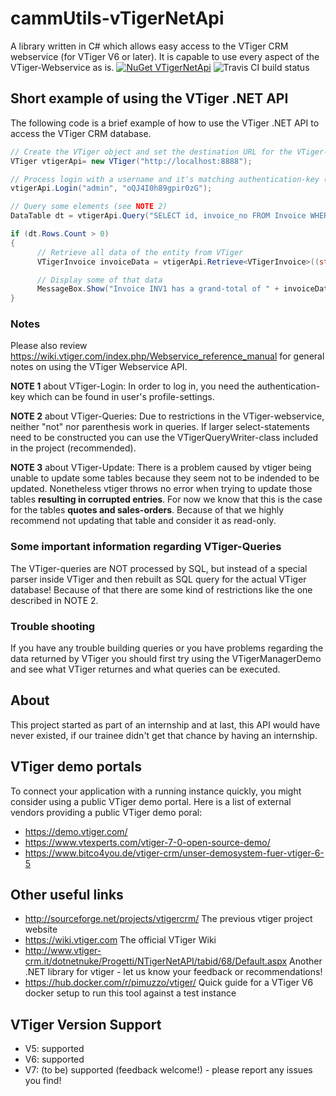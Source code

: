 # cammUtils-vTigerNetApi

A library written in C# which allows easy access to the VTiger CRM webservice (for VTiger V6 or later).
It is capable to use every aspect of the VTiger-Webservice as is. [![NuGet VTigerNetApi](https://img.shields.io/nuget/v/VTigerNetApi.svg?label=VTigerNetApi)](https://www.nuget.org/packages/VTigerNetApi/) ![Travis CI build status](https://travis-ci.com/CompuMasterGmbH/cammUtils-vTigerNetApi.svg?branch=master)

## Short example of using the VTiger .NET API

The following code is a brief example of how to use the VTiger .NET API to access the VTiger CRM database.

``` C#
// Create the VTiger object and set the destination URL for the VTiger-webservice
VTiger vtigerApi= new VTiger("http://localhost:8888");

// Process login with a username and it's matching authentication-key (see NOTE 1)
vtigerApi.Login("admin", "oQJ4I0h89gpir0zG");

// Query some elements (see NOTE 2)
DataTable dt = vtigerApi.Query("SELECT id, invoice_no FROM Invoice WHERE invoice_no='INV1';");

if (dt.Rows.Count > 0)
{
      // Retrieve all data of the entity from VTiger
      VTigerInvoice invoiceData = vtigerApi.Retrieve<VTigerInvoice>((string)dt.Rows[0]["id"]);

      // Display some of that data
      MessageBox.Show("Invoice INV1 has a grand-total of " + invoiceData.hdnGrandTotal.ToString());
}
```

### Notes
Please also review https://wiki.vtiger.com/index.php/Webservice_reference_manual for general notes on using the VTiger Webservice API.

**NOTE 1** about VTiger-Login:
In order to log in, you need the authentication-key which can be found in user's profile-settings.

**NOTE 2** about VTiger-Queries:
Due to restrictions in the VTiger-webservice, neither "not" nor parenthesis work in queries.
If larger select-statements need to be constructed you can use the VTigerQueryWriter-class included in the project (recommended).

**NOTE 3** about VTiger-Update:
There is a problem caused by vtiger being unable to update some tables because they seem not to be indended to be updated. Nonetheless vtiger throws no error when trying to update those tables **resulting in corrupted entries**. For now we know that this is the case for the tables **quotes and sales-orders**. Because of that we highly recommend not updating that table and consider it as read-only.

### Some important information regarding VTiger-Queries
The VTiger-queries are NOT processed by SQL, but instead of a special parser inside VTiger and then rebuilt as SQL query for the actual VTiger database!
Because of that there are some kind of restrictions like the one described in NOTE 2.

### Trouble shooting
If you have any trouble building queries or you have problems regarding the data returned by VTiger you should first try using the VTigerManagerDemo and see what VTiger returnes and what queries can be executed.

## About
This project started as part of an internship and at last, this API would have never existed, if our trainee didn't get that chance by having an internship.

## VTiger demo portals
To connect your application with a running instance quickly, you might consider using a public VTiger demo portal. Here is a list of external vendors providing a public VTiger demo poral:

* https://demo.vtiger.com/
* https://www.vtexperts.com/vtiger-7-0-open-source-demo/
* https://www.bitco4you.de/vtiger-crm/unser-demosystem-fuer-vtiger-6-5

## Other useful links
* http://sourceforge.net/projects/vtigercrm/ The previous vtiger project website
* https://wiki.vtiger.com The official VTiger Wiki
* http://www.vtiger-crm.it/dotnetnuke/Progetti/NTigerNetAPI/tabid/68/Default.aspx Another .NET library for vtiger - let us know your feedback or recommendations!
* https://hub.docker.com/r/pimuzzo/vtiger/ Quick guide for a VTiger V6 docker setup to run this tool against a test instance

## VTiger Version Support
* V5: supported
* V6: supported
* V7: (to be) supported (feedback welcome!) - please report any issues you find!
